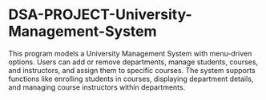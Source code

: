 # DSA-PROJECT-University-Management-System
This program models a University Management System with menu-driven options. Users can add or remove departments, manage students, courses, and instructors, and assign them to specific courses. The system supports functions like enrolling students in courses, displaying department details, and managing course instructors within departments.
